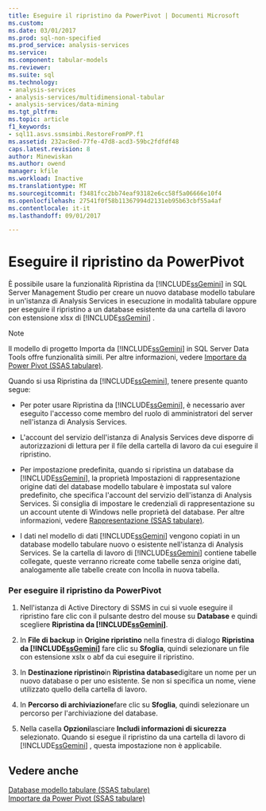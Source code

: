 ```yaml
---
title: Eseguire il ripristino da PowerPivot | Documenti Microsoft
ms.custom: 
ms.date: 03/01/2017
ms.prod: sql-non-specified
ms.prod_service: analysis-services
ms.service: 
ms.component: tabular-models
ms.reviewer: 
ms.suite: sql
ms.technology:
- analysis-services
- analysis-services/multidimensional-tabular
- analysis-services/data-mining
ms.tgt_pltfrm: 
ms.topic: article
f1_keywords:
- sql11.asvs.ssmsimbi.RestoreFromPP.f1
ms.assetid: 232ac8ed-77fe-47d8-acd3-59bc2fdfdf48
caps.latest.revision: 8
author: Minewiskan
ms.author: owend
manager: kfile
ms.workload: Inactive
ms.translationtype: MT
ms.sourcegitcommit: f3481fcc2bb74eaf93182e6cc58f5a06666e10f4
ms.openlocfilehash: 27541f0f58b11367994d2131eb95b63cbf55a4af
ms.contentlocale: it-it
ms.lasthandoff: 09/01/2017

---
```

# <a name="restore-from-power-pivot"></a>Eseguire il ripristino da PowerPivot
  È possibile usare la funzionalità Ripristina da [!INCLUDE[ssGemini](../../includes/ssgemini-md.md)] in SQL Server Management Studio per creare un nuovo database modello tabulare in un'istanza di Analysis Services in esecuzione in modalità tabulare oppure per eseguire il ripristino a un database esistente da una cartella di lavoro con estensione xlsx di [!INCLUDE[ssGemini](../../includes/ssgemini-md.md)] .  
  
> [!NOTE]  
>  Il modello di progetto Importa da [!INCLUDE[ssGemini](../../includes/ssgemini-md.md)] in SQL Server Data Tools offre funzionalità simili. Per altre informazioni, vedere [Importare da Power Pivot &#40;SSAS tabulare&#41;](../../analysis-services/tabular-models/import-from-power-pivot-ssas-tabular.md).  
  
 Quando si usa Ripristina da [!INCLUDE[ssGemini](../../includes/ssgemini-md.md)], tenere presente quanto segue:  
  
-   Per poter usare Ripristina da [!INCLUDE[ssGemini](../../includes/ssgemini-md.md)], è necessario aver eseguito l'accesso come membro del ruolo di amministratori del server nell'istanza di Analysis Services.  
  
-   L'account del servizio dell'istanza di Analysis Services deve disporre di autorizzazioni di lettura per il file della cartella di lavoro da cui eseguire il ripristino.  
  
-   Per impostazione predefinita, quando si ripristina un database da [!INCLUDE[ssGemini](../../includes/ssgemini-md.md)], la proprietà Impostazioni di rappresentazione origine dati del database modello tabulare è impostata sul valore predefinito, che specifica l'account del servizio dell'istanza di Analysis Services. Si consiglia di impostare le credenziali di rappresentazione su un account utente di Windows nelle proprietà del database. Per altre informazioni, vedere [Rappresentazione &#40;SSAS tabulare&#41;](../../analysis-services/tabular-models/impersonation-ssas-tabular.md).  
  
-   I dati nel modello di dati [!INCLUDE[ssGemini](../../includes/ssgemini-md.md)] vengono copiati in un database modello tabulare nuovo o esistente nell'istanza di Analysis Services. Se la cartella di lavoro di [!INCLUDE[ssGemini](../../includes/ssgemini-md.md)] contiene tabelle collegate, queste verranno ricreate come tabelle senza origine dati, analogamente alle tabelle create con Incolla in nuova tabella.  
  
### <a name="to-restore-from-power-pivot"></a>Per eseguire il ripristino da PowerPivot  
  
1.  Nell'istanza di Active Directory di SSMS in cui si vuole eseguire il ripristino fare clic con il pulsante destro del mouse su **Database** e quindi scegliere **Ripristina da [!INCLUDE[ssGemini](../../includes/ssgemini-md.md)]**.  
  
2.  In **File di backup** in **Origine ripristino** nella finestra di dialogo **Ripristina da [!INCLUDE[ssGemini](../../includes/ssgemini-md.md)]** fare clic su **Sfoglia**, quindi selezionare un file con estensione xslx o abf da cui eseguire il ripristino.  
  
3.  In **Destinazione ripristino**in **Ripristina database**digitare un nome per un nuovo database o per uno esistente. Se non si specifica un nome, viene utilizzato quello della cartella di lavoro.  
  
4.  In **Percorso di archiviazione**fare clic su **Sfoglia**, quindi selezionare un percorso per l'archiviazione del database.  
  
5.  Nella casella **Opzioni**lasciare **Includi informazioni di sicurezza** selezionato. Quando si esegue il ripristino da una cartella di lavoro di [!INCLUDE[ssGemini](../../includes/ssgemini-md.md)] , questa impostazione non è applicabile.  
  
## <a name="see-also"></a>Vedere anche  
 [Database modello tabulare &#40;SSAS tabulare&#41;](../../analysis-services/tabular-models/tabular-model-databases-ssas-tabular.md)   
 [Importare da Power Pivot &#40;SSAS tabulare&#41;](../../analysis-services/tabular-models/import-from-power-pivot-ssas-tabular.md)  
  
  

